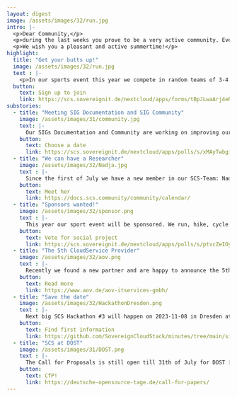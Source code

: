```yaml
---
layout: digest
image: /assets/images/32/run.jpg
intro: |-
  <p>Dear Community,</p>
  <p>during the last weeks you prove to be a very active community. Every team is making progress, in every SIG there are important topics discussed. This activity is needed for the next weeks as well, make our project more secure, more resilient, more automated, more sporty. In this digest we ask for your opinion and your engagement. Join our activities!</p>
  <p>We wish you a pleasant and active summertime!</p>
highlight:
  title: "Get your butts up!"
  image: /assets/images/32/run.jpg
  text : |-
    <p>In our sports event this year we compete in random teams of 3-4 members in: running, hiking, cycling, swimming! If you want to join our sport event, sign up. The teams will be triggered by the SIG Community anonymized. This year we don´t have minimum requirements, so do what you can! Every kilometer counts, this is a sponsored event, the more you achieve, the more money will be collected.</p>
  button:
    text: Sign up to join
    link: https://scs.sovereignit.de/nextcloud/apps/forms/tBpJLwaArj4eRHpt
substories:
  - title: "Meeting SIG Documentation and SIG Community"
    image: /assets/images/31/community.jpg
    text: |-
      Our SIGs Documentation and Community are working on improving our docs and organize our community to spread the word and get easier into the SCS world! You are cordially invited! But do day and time fit for you - Monday 11:05 - 11:55 CEST/CET? In our poll we suggest four dates, please vote for the day and time you would prefer to join our wonderful SIGs!
    button:
      text: Choose a date
      link: https://scs.sovereignit.de/nextcloud/apps/polls/s/xMAyTwbgitdbZTtO
  - title: "We can have a Researcher"
    image: /assets/images/32/Nadja.jpg
    text : |-
      Since the first of July we have a new member in our SCS-Team: Nadja Schieber, from Bremen, she is IT Specialist for Application Development and soon to be BSc. in Business Informatics. At SCS she support the project as Researcher Open Source Governance. With her we will figure out how the future of SCS will look like. Welcome Nadja, great to have you on board!
    button:
      text: Meet her
      link: https://docs.scs.community/community/calendar/
  - title: "Sponsors wanted!"
    image: /assets/images/32/sponsor.png
    text : |-
      This year our sport event will be sponsored. We run, hike, cycle or swim as long as we can and You, as a sponsor, give money for the achieved distance (rules are announced soon). And we donate the colleced sum to a social digitization project. You ask which one? Learn more about it in our poll and vote for your favorite project.
    button:
      text: Vote for social project 
      link: https://scs.sovereignit.de/nextcloud/apps/polls/s/ptvcZeIOyhAZa4yA
  - title: "The 5th CloudService Provider"
    image: /assets/images/32/aov.png
    text : |-
      Recently we found a new partner and are happy to announce the 5th Cloud Service Provider using SCS technology to offer sovereign cloud services to their customers. Based on open source, using open standards and connecting to the best community ever: aov IT Services!
    button:
      text: Read more
      link: https://www.aov.de/aov-itservices-gmbh/
  - title: "Save the date"
    image: /assets/images/32/HackathonDresden.png
    text : |-
      Next big SCS Hackathon #3 will happen on 2023-11-08 in Dresden at Cloud & Heat! CLOUD&HEAT Technologies GmbH, Königsbrücker Str. 96/Halle 15, 01099 Dresden. Save the date! Topics and organizational issues follow soon. 
    button:
      text: Find first information
      link: https://github.com/SovereignCloudStack/minutes/tree/main/sig-community
  - title: "SCS at DOST"
    image: /assets/images/31/DOST.png
    text : |-
      The Call for Proposals is still open till 31th of July for DOST [Deutsche Open Source Tage](https://deutsche-opensource-tage.de/) in November in Berlin. SCS is an important part of the German (and not only German...) open source communities, so we would love to have a lot of talks at the conference from and about SCS. Think about submitting a talk, let´s brainstorm topics, and become present at DOST.
    button:
      text: CfP!
      link: https://deutsche-opensource-tage.de/call-for-papers/
---
```


